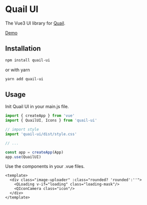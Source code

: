 # Quail UI

The Vue3 UI library for [Quail](https://quail.ink).

[Demo](https://quail-ink.github.io/quail-ui/)

## Installation

```bash
npm install quail-ui
```

or with yarn

```bash
yarn add quail-ui
```

## Usage

Init Quail UI in your main.js file.

```js
import { createApp } from 'vue'
import { QuailUI, Icons } from 'quail-ui'

// import style
import 'quail-ui/dist/style.css'

// ...

const app = createApp(App)
app.use(QuailUI)
```

Use the components in your .vue files.

```vue
<template>
  <div class="image-uploader" :class="rounded? 'rounded':''">
    <QLoading v-if="loading" class="loading-mask"/>
    <QIconCamera class="icon"/>
  </div>
</template>
```

